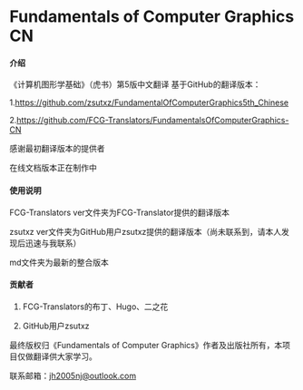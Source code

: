 # Fundamentals of Computer Graphics CN

#### 介绍
《计算机图形学基础》（虎书）第5版中文翻译
基于GitHub的翻译版本：

1.https://github.com/zsutxz/FundamentalOfComputerGraphics5th_Chinese

2.https://github.com/FCG-Translators/FundamentalsOfComputerGraphics-CN

感谢最初翻译版本的提供者

在线文档版本正在制作中


#### 使用说明
FCG-Translators ver文件夹为FCG-Translator提供的翻译版本

zsutxz ver文件夹为GitHub用户zsutxz提供的翻译版本（尚未联系到，请本人发现后迅速与我联系）

md文件夹为最新的整合版本


#### 贡献者
1.  FCG-Translators的布丁、Hugo、二之花
   
2.  GitHub用户zsutxz

最终版权归《Fundamentals of Computer Graphics》作者及出版社所有，本项目仅做翻译供大家学习。

联系邮箱：jh2005nj@outlook.com
